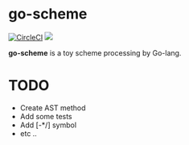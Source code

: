 # go-scheme
[![CircleCI](https://circleci.com/gh/sott0n/go-scheme.svg?style=shield)](https://circleci.com/gh/sott0n/go-scheme)
[![](http://img.shields.io/badge/license-MIT-blue.svg)](./LICENSE)

**go-scheme** is a toy scheme processing by Go-lang.

# TODO

* Create AST method
* Add some tests
* Add [-*/] symbol
* etc ..